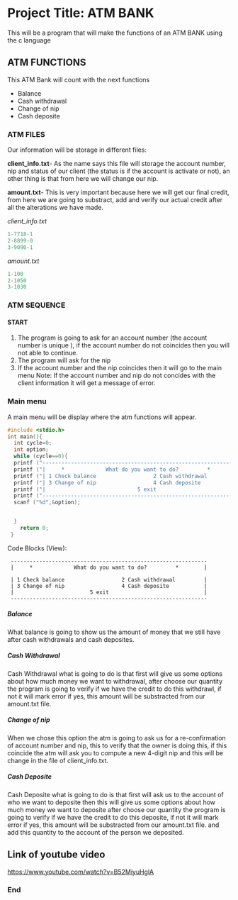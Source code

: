 # Project Title: ATM BANK
This will be a program that will make the functions of an ATM BANK using 
the c language 
## ATM FUNCTIONS
This ATM Bank will count with the next functions
- Balance
- Cash withdrawal
- Change of nip
- Cash deposite

### ATM FILES 
Our information will be storage in different files:

**client_info.txt**- As the name says this file will storage the account number, nip and status of our client (the status is if the account is activate or not), an other thing is that from here we will change our nip.

**amount.txt**- This is very important because here we will get our final credit, from here we are going to substract, add and verify our actual credit after all the alterations we have made.


*client_info.txt*
```c
1-7718-1
2-8899-0
3-9090-1
```
*amount.txt*
```c
1-100
2-1050
3-1030
```


### ATM SEQUENCE
#### START
1. The program is going to ask for an account number (the account number is unique ), if the account number do not coincides then you will not able to continue.
1. The program will ask for the nip 
1. If the account number and the nip coincides then it will go to the main menu
Note: If the account number and nip do not concides with the client information it will get a message of error.

### Main menu 
A main menu will be display where the atm functions will appear.
```c
#include <stdio.h>
int main(){
  int cycle=0; 
  int option;
  while (cycle==0){
  printf ("--------------------------------------------------------------\n");
  printf ("|     *             What do you want to do?         *         |\n\n"); 
  printf ("| 1 Check balance                  2 Cash withdrawal          |\n");
  printf ("| 3 Change of nip                  4 Cash deposite            |\n");
  printf ("|                             5 exit                          |\n");
  printf ("--------------------------------------------------------------\n");
  scanf ("%d",&option);


  }
    return 0;  
 }
```
Code Blocks (View):


     -------------------------------------------------------------- 
     |     *             What do you want to do?         *        |
	 
     | 1 Check balance                  2 Cash withdrawal         |
     | 3 Change of nip                  4 Cash deposite           |
     |                        5 exit                              |
     -------------------------------------------------------------- 
##### Balance 
What balance is going to show us the amount of money that we still have after cash withdrawals and cash deposites.

##### Cash Withdrawal
Cash Withdrawal what is going to do is that first will give us some options about how much money we want to withdrawal, after choose our quantity the program is going to verify if we have the credit to do this withdrawl, if not it will mark error if yes, this amount will be substracted from our amount.txt file.

##### Change of nip
When we chose this option the atm is going to ask us for a re-confirmation of account number and nip, this to verify that the owner is doing this, if this coincide the atm will ask you to compute a new 4-digit nip and this will be change in the file of client_info.txt.

##### Cash Deposite
Cash Deposite what is going to do is that first will ask us to the account of who we want to deposite then this will give us some options about how much money we want to deposite after choose our quantity the program is going to verify if we have the credit to do this deposite, if not it will mark error if yes, this amount will be substracted from our amount.txt file. and add this quantity to the account of the person we deposited.

## Link of youtube video
https://www.youtube.com/watch?v=B52MiyuHglA

### End
